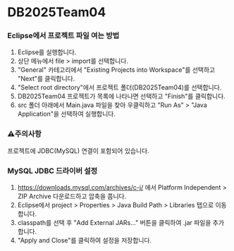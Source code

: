 # DB2025Team04

### Eclipse에서 프로젝트 파일 여는 방법
1. Eclipse를 실행합니다.
2. 상단 메뉴에서 file > import를 선택합니다.
3. "General" 카테고리에서 "Existing Projects into Workspace"를 선택하고 "Next"를 클릭합니다.
4. "Select root directory"에서 프로젝트 폴더(DB2025Team04)를 선택합니다.
5. DB2025Team04 프로젝트가 목록에 나타나면 선택하고 "Finish"를 클릭합니다.
6. src 폴더 아래에서 Main.java 파일을 찾아 우클릭하고 "Run As" > "Java Application"을 선택하여 실행합니다.

### ⚠️주의사항
프로젝트에 JDBC(MySQL) 연결이 포함되어 있습니다.

### MySQL JDBC 드라이버 설정
1. <https://downloads.mysql.com/archives/c-j/> 에서 Platform Independent > ZIP Archive 다운로드하고 압축을 풉니다.
2. Eclipse에서 project > Properties > Java Build Path > Libraries 탭으로 이동합니다.
3. classpath를 선택 후 "Add External JARs..." 버튼을 클릭하여 .jar 파일을 추가합니다.
4. "Apply and Close"를 클릭하여 설정을 저장합니다.
